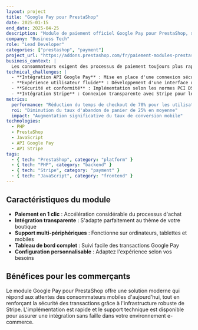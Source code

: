 ```yaml
---
layout: project
title: "Google Pay pour PrestaShop"
date: 2025-01-15
end_date: 2025-04-25
description: "Module de paiement officiel Google Pay pour PrestaShop, simplifiant les transactions mobiles avec une intégration transparente et sécurisée."
company: "Business Tech"
role: "Lead Developer"
categories: ["prestashop", "payment"]
project_url: "https://addons.prestashop.com/fr/paiement-modules-prestashop/54474-google-pay-payment-via-stripe.html"
business_context: |
  Les consommateurs exigent des processus de paiement toujours plus rapides et fluides. L'abandon de panier reste un défi majeur pour les e-commerçants, souvent causé par des procédures de paiement complexes. Google Pay résout ce problème en offrant une expérience de paiement en un clic, éliminant la nécessité de saisir à nouveau les informations de carte et d'expédition, tout en maintenant un niveau de sécurité élevé grâce à l'intégration avec Stripe.
technical_challenges: |
  - **Intégration API Google Pay** : Mise en place d'une connexion sécurisée et conforme avec l'API Google Pay et Stripe.
  - **Expérience utilisateur fluide** : Développement d'une interface utilisateur intuitive permettant un paiement rapide sans quitter la boutique.
  - **Sécurité et conformité** : Implémentation selon les normes PCI DSS et RGPD, en utilisant les meilleures pratiques de cryptage et de protection des données.
  - **Intégration Stripe** : Connexion transparente avec Stripe pour le traitement des paiements et la gestion des transactions.
metrics:
  performance: "Réduction du temps de checkout de 70% pour les utilisateurs de Google Pay"
  roi: "Diminution du taux d'abandon de panier de 25% en moyenne"
  impact: "Augmentation significative du taux de conversion mobile"
technologies:
  - PHP
  - PrestaShop
  - JavaScript
  - API Google Pay
  - API Stripe
tags:
  - { tech: "PrestaShop", category: "platform" }
  - { tech: "PHP", category: "backend" }
  - { tech: "Stripe", category: "payment" }
  - { tech: "JavaScript", category: "frontend" }
---
```


## Caractéristiques du module

- **Paiement en 1 clic** : Accélération considérable du processus d'achat
- **Intégration transparente** : S'adapte parfaitement au thème de votre boutique
- **Support multi-périphériques** : Fonctionne sur ordinateurs, tablettes et mobiles
- **Tableau de bord complet** : Suivi facile des transactions Google Pay
- **Configuration personnalisable** : Adaptez l'expérience selon vos besoins

## Bénéfices pour les commerçants

Le module Google Pay pour PrestaShop offre une solution moderne qui répond aux attentes des consommateurs mobiles d'aujourd'hui, tout en renforçant la sécurité des transactions grâce à l'infrastructure robuste de Stripe. L'implémentation est rapide et le support technique est disponible pour assurer une intégration sans faille dans votre environnement e-commerce. 